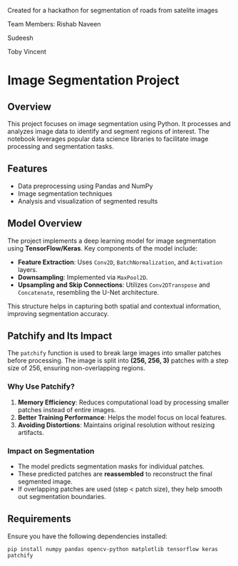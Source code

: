Created for a hackathon for segmentation of roads from satelite images

Team Members:
Rishab Naveen

Sudeesh 

Toby Vincent


# Image Segmentation Project

## Overview
This project focuses on image segmentation using Python. It processes and analyzes image data to identify and segment regions of interest. The notebook leverages popular data science libraries to facilitate image processing and segmentation tasks.

## Features
- Data preprocessing using Pandas and NumPy
- Image segmentation techniques
- Analysis and visualization of segmented results

## Model Overview
The project implements a deep learning model for image segmentation using **TensorFlow/Keras**. Key components of the model include:
- **Feature Extraction**: Uses `Conv2D`, `BatchNormalization`, and `Activation` layers.
- **Downsampling**: Implemented via `MaxPool2D`.
- **Upsampling and Skip Connections**: Utilizes `Conv2DTranspose` and `Concatenate`, resembling the U-Net architecture.

This structure helps in capturing both spatial and contextual information, improving segmentation accuracy.

## Patchify and Its Impact
The `patchify` function is used to break large images into smaller patches before processing. The image is split into **(256, 256, 3)** patches with a step size of 256, ensuring non-overlapping regions.

### Why Use Patchify?
1. **Memory Efficiency**: Reduces computational load by processing smaller patches instead of entire images.
2. **Better Training Performance**: Helps the model focus on local features.
3. **Avoiding Distortions**: Maintains original resolution without resizing artifacts.

### Impact on Segmentation
- The model predicts segmentation masks for individual patches.
- These predicted patches are **reassembled** to reconstruct the final segmented image.
- If overlapping patches are used (step < patch size), they help smooth out segmentation boundaries.

## Requirements
Ensure you have the following dependencies installed:
```
pip install numpy pandas opencv-python matplotlib tensorflow keras patchify
```
